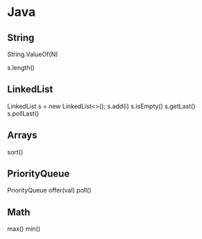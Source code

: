 # Java


## String

String.ValueOf(N)

s.length()

## LinkedList

LinkedList<Integer> s = new LinkedList<>();
s.add(i)
s.isEmpty()
s.getLast()
s.pollLast()

## Arrays
sort()

## PriorityQueue
PriorityQueue<Integer>
offer(val)
poll()


## Math
max()
min()
